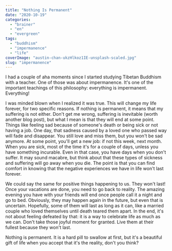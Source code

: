 ```yaml
---
title: "Nothing Is Permanent"
date: "2020-10-19"
categories: 
  - "brainer"
  - "en"
  - "evergreen"
tags: 
  - "buddhism"
  - "impermanence"
  - "life"
coverImage: "austin-chan-ukzHlkoz1IE-unsplash-scaled.jpg"
slug: "impermanence"
---
```


I had a couple of aha moments since I started studying Tibetan Buddhism with a teacher. One of those was about impermanence. It's one of the important teachings of this philosophy: everything is impermanent. Everything!

I was minded blown when I realized it was true. This will change my life forever, for two specific reasons. If nothing is permanent, it means that my suffering is not either. Don't get me wrong, suffering is inevitable (worth another blog post), but what I mean is that they will end at some point. Things like feeling sad because of someone's death or being sick or not having a job. One day, that sadness caused by a loved one who passed way will fade and disappear. You still love and miss them, but you won't be sad anymore. At some point, you'll get a new job: if not this week, next month. When you are sick, most of the time it's for a couple of days, unless you have something incurable. Even in that case, you have days when you don't suffer. It may sound macabre, but think about that these types of sickness and suffering will go away when you die. The point is that you can find comfort in knowing that the negative experiences we have in life won't last forever.

We could say the same for positive things happening to us. They won't last! Once your vacations are done, you need to go back to reality. The amazing evening you have with your friends will end once people call it a night and go to bed. Obviously, they may happen again in the future, but even that is uncertain. Hopefully, some of them will last as long as it can, like a married couple who loved themselves until death teared them apart. In the end, it's not about feeling defeated by that: it is a way to celebrate life as much as we can. Don't take those joyful moment for granted. Live them at their fullest because they won't last.

Nothing is permanent. It is a hard pill to swallow at first, but it's a beautiful gift of life when you accept that it's the reality, don't you think?
